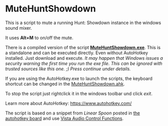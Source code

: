 # MuteHuntShowdown

This is a script to mute a running Hunt: Showdown instance in the windows sound mixer.

It uses **Alt+M** to on/off the mute.

There is a compiled version of the script [**MuteHuntShowdown.exe**](compiled/MuteHuntShowdown.exe).
This is a standalone and can be executed directly. Even without AutoHotkey installed. Just download and execute.
*It may happen that Windows issues a security warning the first time you run the exe file. This can be ignored with trusted sources like this one. ;) Press continue under details.*

If you are using the AutoHotkey.exe to launch the scripts, the keyboard shortcut can be changed in the [MuteHuntShowdown.ahk](ahk/MuteHuntShowdown.ahk).


To stop the script just rightclick it in the windows toolbar und click *exit*.


Learn more about AutoHotkey:
https://www.autohotkey.com/

The script is based on a snippet from *Linear Spoon* posted in [the autohotkey board](//autohotkey.com/board/topic/119506-get-volume-mixer-application-specific-mute-button-state/?p=682808) and use [Vista Audio Control Functions](https://autohotkey.com/board/topic/21984-vista-audio-control-functions/?p=143564).
